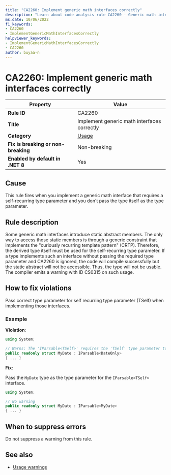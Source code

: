 ```yaml
---
title: "CA2260: Implement generic math interfaces correctly"
description: "Learn about code analysis rule CA2260 - Generic math interfaces require the derived type itself to be used for the self recurring type parameter."
ms.date: 10/06/2022
f1_keywords:
- CA2260
- ImplementGenericMathInterfacesCorrectly
helpviewer_keywords:
- ImplementGenericMathInterfacesCorrectly
- CA2260
author: buyaa-n
---
```

# CA2260: Implement generic math interfaces correctly

| Property                            | Value                                       |
|-------------------------------------|---------------------------------------------|
| **Rule ID**                         | CA2260                                      |
| **Title**                           | Implement generic math interfaces correctly |
| **Category**                        | [Usage](usage-warnings.md)                  |
| **Fix is breaking or non-breaking** | Non-breaking                                |
| **Enabled by default in .NET 8**    | Yes                                         |

## Cause

This rule fires when you implement a generic math interface that requires a self-recurring type parameter and you don't pass the type itself as the type parameter.

## Rule description

Some generic math interfaces introduce static abstract members. The only way to access those static members is through a generic constraint that implements the "curiously recurring template pattern" (CRTP). Therefore, the derived type itself must be used for the self-recurring type parameter. If a type implements such an interface without passing the required type parameter and CA2260 is ignored, the code will compile successfully but the static abstract will not be accessible. Thus, the type will not be usable. The compiler emits a warning with ID CS0315 on such usage.

## How to fix violations

Pass correct type parameter for self recurring type parameter (TSelf) when implementing those interfaces.

### Example

**Violation**:

```csharp
using System;

// Warns: The 'IParsable<TSelf>' requires the 'TSelf' type parameter to be filled with the derived type 'MyDate'
public readonly struct MyDate : IParsable<DateOnly>
{ ... }
```

**Fix**:

Pass the `MyDate` type as the type parameter for the `IParsable<TSelf>` interface.

```csharp
using System;

// No warning
public readonly struct MyDate : IParsable<MyDate>
{ ... }
```

## When to suppress errors

Do not suppress a warning from this rule.

## See also

- [Usage warnings](usage-warnings.md)
